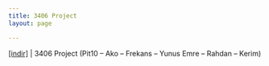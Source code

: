 ```yaml
---
title: 3406 Project
layout: page

---
```

<a href="https://cloud.mail.ru/public/13a1b0fda66d/3406%20Project" target="_blank">[indir]</a> | 3406 Project (Pit10 &#8211; Ako &#8211; Frekans &#8211; Yunus Emre &#8211; Rahdan &#8211; Kerim)
